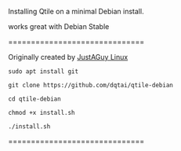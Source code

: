 Installing Qtile on a minimal Debian install.

works great with Debian Stable

==============================

Originally created by [JustAGuy Linux](https://www.youtube.com/@JustAGuyLinux)

```
sudo apt install git
```
```
git clone https://github.com/dqtai/qtile-debian
```
```
cd qtile-debian
```
```
chmod +x install.sh
```
```
./install.sh
```

==============================

